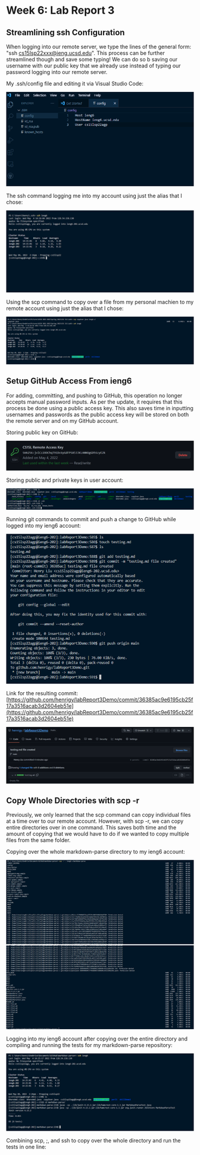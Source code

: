 # Week 6: Lab Report 3

## Streamlining ssh Configuration
When logging into our remote server, we type the lines of the general form: "ssh cs15lsp22xxx@ieng.ucsd.edu". This process can be further streamlined though and save some typing! We can do so b saving our username with our public key that we already use instead of typing our password logging into our remote server.

My .ssh/config file and editing it via Visual Studio Code:

![configEdit](lab5Screenshots/configEdit.png)

The ssh command logging me into my account using just the alias that I chose:

![ieng6Login](lab5Screenshots/ieng6Login.png)

Using the scp command to copy over a file from my personal machien to my remote account using just the alias that I chose:

![copyOverSuccess](lab5Screenshots/copyOverSuccess.png)


## Setup GitHub Access From ieng6
For adding, committing, and pushing to GitHub, this operation no longer accepts manual password inputs. As per the update, it requires that this process be done using a public access key. This also saves time in inputting usernames and passwords as the public access key will be stored on both the remote server and on my GitHub account.

Storing public key on GitHub:

![githubKey](lab5Screenshots/githubKey.png)

Storing public and private keys in user account:

![privatePublic](lab5Screenshots/privatePublic.png)

Running git commands to commit and push a change to GitHub while logged into my ieng6 account:

![gitPush](lab5Screenshots/gitPush.png)

Link for the resulting commit: [https://github.com/henrigy/labReport3Demo/commit/36385ac9e6195cb25f17a3516acab3d2604eb51e](https://github.com/henrigy/labReport3Demo/commit/36385ac9e6195cb25f17a3516acab3d2604eb51e)

![successLink](lab5Screenshots/successLink.png)

## Copy Whole Directories with scp -r
Previously, we only learned that the scp command can copy individual files at a time over to our remote account. However, with scp -r, we can copy entire directories over in one command. This saves both time and the amount of copying that we would have to do if we wanted to copy multiple files from the same folder.

Copying over the whole markdown-parse directory to my ieng6 account:

![scprPt1](lab5Screenshots/scprPt1.png)
![scprPt2](lab5Screenshots/scprPt2.png)

Logging into my ieng6 account after copying over the entire directory and compiling and running the tests for my markdown-parse repository:

![runMarkdown](lab5Screenshots/runMarkdown.png)

Combining scp, ;, and ssh to copy over the whole directory and run the tests in one line:



